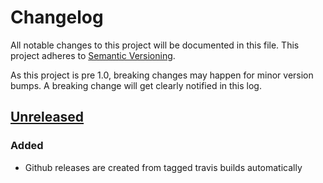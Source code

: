 # Changelog

All notable changes to this project will be documented in this
file.  This project adheres to [Semantic Versioning](http://semver.org/).

As this project is pre 1.0, breaking changes may happen for minor version
bumps.  A breaking change will get clearly notified in this log.

## [Unreleased]

### Added
- Github releases are created from tagged travis builds automatically

[Unreleased]: https://github.com/stellar/horizon/compare/v0.1.0...master
